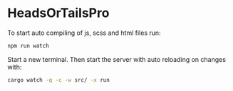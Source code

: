 # HeadsOrTailsPro
To start auto compiling of js, scss and html files run:
```bash
npm run watch
```
Start a new terminal.
Then start the server with auto reloading on changes with:
```bash
cargo watch -q -c -w src/ -x run
```